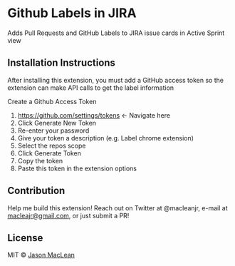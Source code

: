 # Github Labels in JIRA
Adds Pull Requests and GitHub Labels to JIRA issue cards in Active Sprint view

## Installation Instructions
After installing this extension, you must add a GitHub access token so the extension can make API calls to get the label information

Create a Github Access Token
1. https://github.com/settings/tokens ← Navigate here
2. Click Generate New Token
3. Re-enter your password
4. Give your token a description (e.g. Label chrome extension)
5. Select the repos scope
6. Click Generate Token
7. Copy the token
8. Paste this token in the extension options

## Contribution
Help me build this extension!  Reach out on Twitter at @macleanjr, e-mail at macleajr@gmail.com, or just submit a PR!

## License
MIT © [Jason MacLean](https://github.com/macleanjr)
